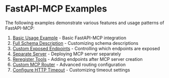 # FastAPI-MCP Examples

The following examples demonstrate various features and usage patterns of FastAPI-MCP:

1. [Basic Usage Example](01_basic_usage_example.py) - Basic FastAPI-MCP integration
2. [Full Schema Description](02_full_schema_description_example.py) - Customizing schema descriptions
3. [Custom Exposed Endpoints](03_custom_exposed_endpoints_example.py) - Controlling which endpoints are exposed
4. [Separate Server](04_separate_server_example.py) - Deploying MCP server separately
5. [Reregister Tools](05_reregister_tools_example.py) - Adding endpoints after MCP server creation
6. [Custom MCP Router](06_custom_mcp_router_example.py) - Advanced routing configuration
7. [Configure HTTP Timeout](07_configure_http_timeout_example.py) - Customizing timeout settings
